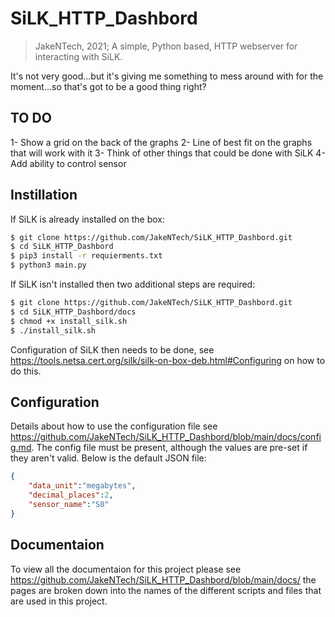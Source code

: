 # SiLK_HTTP_Dashbord
> JakeNTech, 2021; A simple, Python based, HTTP webserver for interacting with SiLK.

It's not very good...but it's giving me something to mess around with for the moment...so that's got to be a good thing right?
## TO DO
1- Show a grid on the back of the graphs
2- Line of best fit on the graphs that will work with it
3- Think of other things that could be done with SiLK
4- Add ability to control sensor
## Instillation
If SiLK is already installed on the box:
```bash
$ git clone https://github.com/JakeNTech/SiLK_HTTP_Dashbord.git
$ cd SiLK_HTTP_Dashbord
$ pip3 install -r requierments.txt
$ python3 main.py
```
If SiLK isn't installed then two additional steps are required:
```bash
$ git clone https://github.com/JakeNTech/SiLK_HTTP_Dashbord.git
$ cd SiLK_HTTP_Dashbord/docs
$ chmod +x install_silk.sh
$ ./install_silk.sh
```
Configuration of SiLK then needs to be done, see <https://tools.netsa.cert.org/silk/silk-on-box-deb.html#Configuring> on how to do this.

## Configuration
Details about how to use the configuration file see <https://github.com/JakeNTech/SiLK_HTTP_Dashbord/blob/main/docs/config.md>. The config file must be present, although the values are pre-set if they aren't valid. Below is the default JSON file:
```JSON
{
	"data_unit":"megabytes",
	"decimal_places":2,
	"sensor_name":"S0"
}
```
## Documentaion
To view all the documentaion for this project please see <https://github.com/JakeNTech/SiLK_HTTP_Dashbord/blob/main/docs/> the pages are broken down into the names of the different scripts and files that are used in this project.